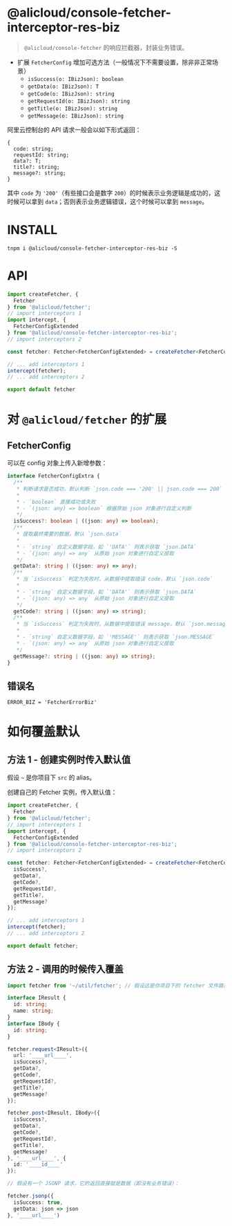 @alicloud/console-fetcher-interceptor-res-biz
===

> `@alicloud/console-fetcher` 的响应拦截器，封装业务错误。

* 扩展 `FetcherConfig` 增加可选方法（一般情况下不需要设置，除非非正常场景）
    - `isSuccess(o: IBizJson): boolean`
    - `getData(o: IBizJson): T`
    - `getCode(o: IBizJson): string`
    - `getRequestId(o: IBizJson): string`
    - `getTitle(o: IBizJson): string`
    - `getMessage(o: IBizJson): string`

阿里云控制台的 API 请求一般会以如下形式返回：

```
{
  code: string;
  requestId: string;
  data?: T;
  title?: string;
  message?: string;
}
```

其中 `code` 为 `'200'`（有些接口会是数字 `200`）的时候表示业务逻辑是成功的，这时候可以拿到 `data`；否则表示业务逻辑错误，这个时候可以拿到 `message`。

# INSTALL

```
tnpm i @alicloud/console-fetcher-interceptor-res-biz -S
```

# API

```typescript
import createFetcher, {
  Fetcher
} from '@alicloud/fetcher';
// import interceptors 1
import intercept, {
  FetcherConfigExtended
} from '@alicloud/console-fetcher-interceptor-res-biz';
// import interceptors 2

const fetcher: Fetcher<FetcherConfigExtended> = createFetcher<FetcherConfigExtended>();

// ... add interceptors 1  
intercept(fetcher);
// ... add interceptors 2

export default fetcher
```

# 对 `@alicloud/fetcher` 的扩展

## FetcherConfig

可以在 config 对象上传入新增参数：

```typescript
interface FetcherConfigExtra {
  /**
   * 判断请求是否成功，默认判断 `json.code === '200' || json.code === 200`
   * 
   * - `boolean` 直接成功或失败
   * - `(json: any) => boolean` 根据原始 json 对象进行自定义判断
   */
  isSuccess?: boolean | ((json: any) => boolean);
  /**
   * 提取最终需要的数据，默认 `json.data`
   * 
   * - `string` 自定义数据字段，如 `'DATA'` 则表示获取 `json.DATA`
   * - `(json: any) => any` 从原始 json 对象进行自定义提取
   */
  getData?: string | ((json: any) => any);
  /**
   * 当 `isSuccess` 判定为失败时，从数据中提取错误 code，默认 `json.code`
   * 
   * - `string` 自定义数据字段，如 `'DATA'` 则表示获取 `json.DATA`
   * - `(json: any) => any` 从原始 json 对象进行自定义提取
   */
  getCode?: string | ((json: any) => string);
  /**
   * 当 `isSuccess` 判定为失败时，从数据中提取错误 message，默认 `json.message`
   * 
   * - `string` 自定义数据字段，如 `'MESSAGE'` 则表示获取 `json.MESSAGE`
   * - `(json: any) => any` 从原始 json 对象进行自定义提取
   */
  getMessage?: string | ((json: any) => string);
}
```

## 错误名

`ERROR_BIZ = 'FetcherErrorBiz'`

# 如何覆盖默认

## 方法 1 - 创建实例时传入默认值

假设 `~` 是你项目下 `src` 的 alias。

创建自己的 Fetcher 实例，传入默认值：

```typescript
import createFetcher, {
  Fetcher
} from '@alicloud/fetcher';
// import interceptors 1
import intercept, {
  FetcherConfigExtended
} from '@alicloud/console-fetcher-interceptor-res-biz';
// import interceptors 2

const fetcher: Fetcher<FetcherConfigExtended> = createFetcher<FetcherConfigExtended>({
  isSuccess?,
  getData?,
  getCode?,
  getRequestId?,
  getTitle?,
  getMessage?
});

// ... add interceptors 1  
intercept(fetcher);
// ... add interceptors 2

export default fetcher;
```

## 方法 2 - 调用的时候传入覆盖

```typescript
import fetcher from '~/util/fetcher'; // 假设这是你项目下的 fetcher 文件路径

interface IResult {
  id: string;
  name: string;
}
interface IBody {
  id: string;
}

fetcher.request<IResult>({
  url: '____url____',
  isSuccess?,
  getData?,
  getCode?,
  getRequestId?,
  getTitle?,
  getMessage?
});

fetcher.post<IResult, IBody>({
  isSuccess?,
  getData?,
  getCode?,
  getRequestId?,
  getTitle?,
  getMessage?
}, '____url____', {
  id: '____id____'
});

// 假设有一个 JSONP 请求，它的返回直接就是数据（即没有业务错误）：

fetcher.jsonp({
  isSuccess: true,
  getData: json => json
}, '____url____')
```
